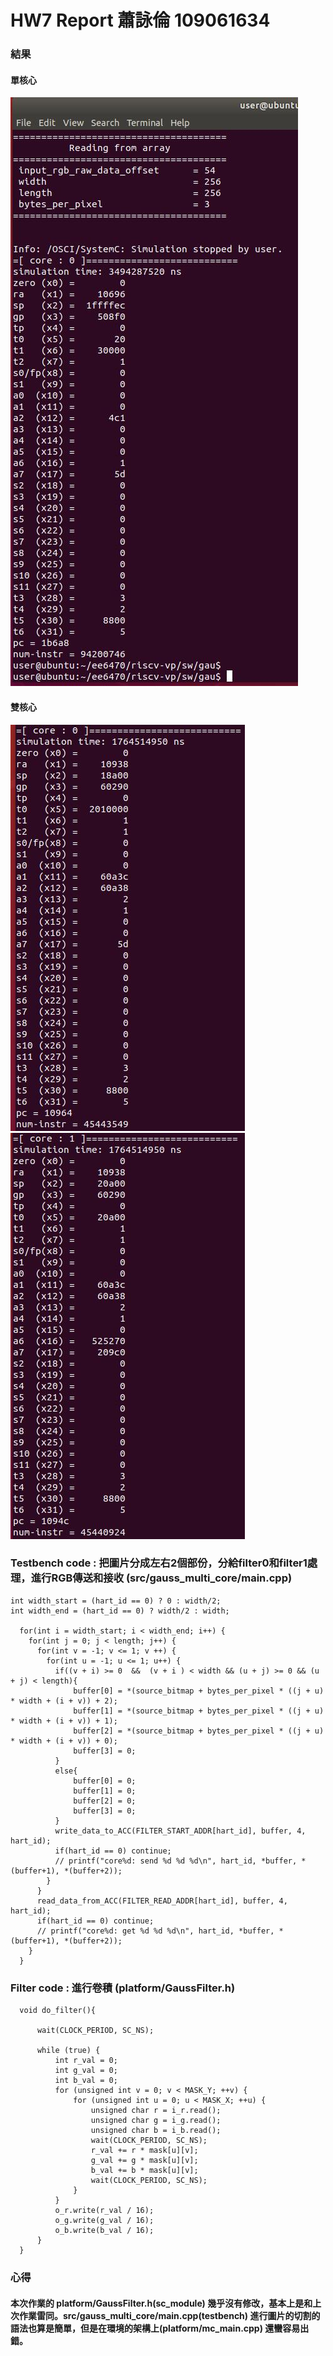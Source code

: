 # HW7 Report 蕭詠倫 109061634

### 結果

#### 單核心
![image](https://github.com/lplp9312/ee6470_hw6/blob/master/gau_sim.jpg)

#### 雙核心
![image](https://github.com/lplp9312/ee6470_hw7/blob/master/core0_sim.jpg)
![image](https://github.com/lplp9312/ee6470_hw7/blob/master/core1_sim.jpg)

### Testbench code : 把圖片分成左右2個部份，分給filter0和filter1處理，進行RGB傳送和接收 (src/gauss_multi_core/main.cpp)
    
    int width_start = (hart_id == 0) ? 0 : width/2;
    int width_end = (hart_id == 0) ? width/2 : width;
    
      for(int i = width_start; i < width_end; i++) {
        for(int j = 0; j < length; j++) {
          for(int v = -1; v <= 1; v ++) {
            for(int u = -1; u <= 1; u++) {
              if((v + i) >= 0  &&  (v + i ) < width && (u + j) >= 0 && (u + j) < length){
                  buffer[0] = *(source_bitmap + bytes_per_pixel * ((j + u) * width + (i + v)) + 2);
                  buffer[1] = *(source_bitmap + bytes_per_pixel * ((j + u) * width + (i + v)) + 1);
                  buffer[2] = *(source_bitmap + bytes_per_pixel * ((j + u) * width + (i + v)) + 0);
                  buffer[3] = 0;
              }
              else{
                  buffer[0] = 0;
                  buffer[1] = 0;
                  buffer[2] = 0;
                  buffer[3] = 0;
              }
              write_data_to_ACC(FILTER_START_ADDR[hart_id], buffer, 4, hart_id);
              if(hart_id == 0) continue;
              // printf("core%d: send %d %d %d\n", hart_id, *buffer, *(buffer+1), *(buffer+2));
            }
          }
          read_data_from_ACC(FILTER_READ_ADDR[hart_id], buffer, 4, hart_id);
          if(hart_id == 0) continue;
          // printf("core%d: get %d %d %d\n", hart_id, *buffer, *(buffer+1), *(buffer+2));
        }
      }

### Filter code : 進行卷積 (platform/GaussFilter.h)

      void do_filter(){

          wait(CLOCK_PERIOD, SC_NS);

          while (true) {
              int r_val = 0;
              int g_val = 0;
              int b_val = 0;
              for (unsigned int v = 0; v < MASK_Y; ++v) {
                  for (unsigned int u = 0; u < MASK_X; ++u) {
                      unsigned char r = i_r.read();
                      unsigned char g = i_g.read();
                      unsigned char b = i_b.read();
                      wait(CLOCK_PERIOD, SC_NS);
                      r_val += r * mask[u][v];
                      g_val += g * mask[u][v];
                      b_val += b * mask[u][v];
                      wait(CLOCK_PERIOD, SC_NS);
                  }
              }
              o_r.write(r_val / 16);
              o_g.write(g_val / 16);
              o_b.write(b_val / 16);
          }
      }


### 心得

#### 本次作業的 platform/GaussFilter.h(sc_module) 幾乎沒有修改，基本上是和上次作業雷同。src/gauss_multi_core/main.cpp(testbench) 進行圖片的切割的語法也算是簡單，但是在環境的架構上(platform/mc_main.cpp) 還蠻容易出錯。


